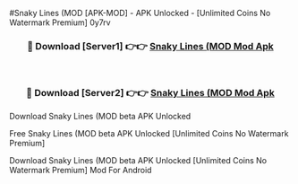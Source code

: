 #Snaky Lines (MOD [APK-MOD] - APK Unlocked - [Unlimited Coins No Watermark Premium] 0y7rv



<div align="center">

<h3>🔴 Download [Server1] 👉👉 <a href="https://momento.my/?title=Snaky_Lines_(MOD">Snaky Lines (MOD Mod Apk</a></h3><br>

<h3>🔴 Download [Server2] 👉👉 <a href="https://momento.my/?title=Snaky_Lines_(MOD">Snaky Lines (MOD Mod Apk</a></h3>
</div>



Download Snaky Lines (MOD beta APK Unlocked

Free Snaky Lines (MOD beta APK Unlocked [Unlimited Coins No Watermark Premium]

Download Snaky Lines (MOD beta APK Unlocked [Unlimited Coins No Watermark Premium] Mod For Android
